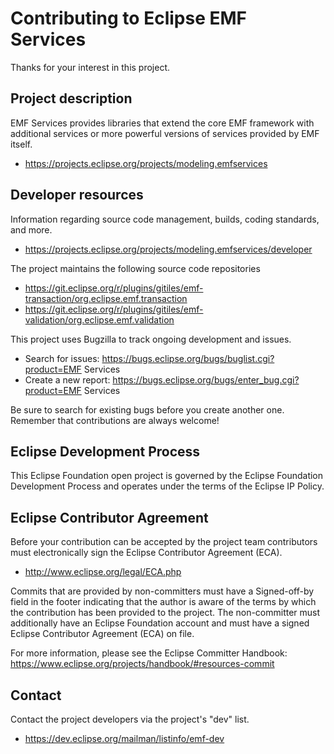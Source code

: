# Contributing to Eclipse EMF Services

Thanks for your interest in this project.

## Project description

EMF Services provides libraries that extend the core EMF framework with
additional services or more powerful versions of services provided by EMF
itself.

* https://projects.eclipse.org/projects/modeling.emfservices

## Developer resources

Information regarding source code management, builds, coding standards, and
more.

* https://projects.eclipse.org/projects/modeling.emfservices/developer

The project maintains the following source code repositories

* https://git.eclipse.org/r/plugins/gitiles/emf-transaction/org.eclipse.emf.transaction
* https://git.eclipse.org/r/plugins/gitiles/emf-validation/org.eclipse.emf.validation

This project uses Bugzilla to track ongoing development and issues.

* Search for issues: https://bugs.eclipse.org/bugs/buglist.cgi?product=EMF
   Services
* Create a new report: https://bugs.eclipse.org/bugs/enter_bug.cgi?product=EMF
   Services

Be sure to search for existing bugs before you create another one. Remember that
contributions are always welcome!

## Eclipse Development Process

This Eclipse Foundation open project is governed by the Eclipse Foundation
Development Process and operates under the terms of the Eclipse IP Policy.

## Eclipse Contributor Agreement

Before your contribution can be accepted by the project team contributors must
electronically sign the Eclipse Contributor Agreement (ECA).

* http://www.eclipse.org/legal/ECA.php

Commits that are provided by non-committers must have a Signed-off-by field in
the footer indicating that the author is aware of the terms by which the
contribution has been provided to the project. The non-committer must
additionally have an Eclipse Foundation account and must have a signed Eclipse
Contributor Agreement (ECA) on file.

For more information, please see the Eclipse Committer Handbook:
https://www.eclipse.org/projects/handbook/#resources-commit

## Contact

Contact the project developers via the project's "dev" list.

* https://dev.eclipse.org/mailman/listinfo/emf-dev

